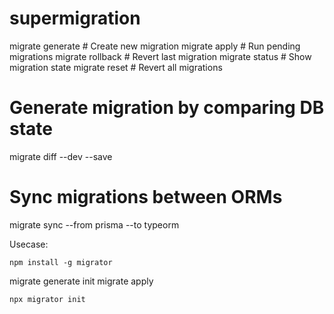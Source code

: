 # supermigration

migrate generate <name> # Create new migration
migrate apply # Run pending migrations
migrate rollback # Revert last migration
migrate status # Show migration state
migrate reset # Revert all migrations

# Generate migration by comparing DB state

migrate diff --dev --save

# Sync migrations between ORMs

migrate sync --from prisma --to typeorm

Usecase:

```
npm install -g migrator
```

migrate generate init
migrate apply

```
npx migrator init
```
